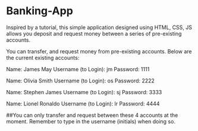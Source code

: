 # Banking-App
Inspired by a tutorial, this simple application designed using HTML, CSS, JS allows you deposit and request money between a series of pre-existing accounts.

You can transfer, and request money from pre-existing accounts. Below are the current existing accounts:

Name: James May
Username (to Login): jm
Password: 1111

Name: Olivia Smith
Username (to Login): os
Password: 2222

Name: Stephen James
Username (to Login): sj
Password: 3333

Name: Lionel Ronaldo
Username (to Login): lr
Password: 4444

##You can only transfer and request between these 4 accounts at the moment. Remember to type in the username (initials) when doing so.
